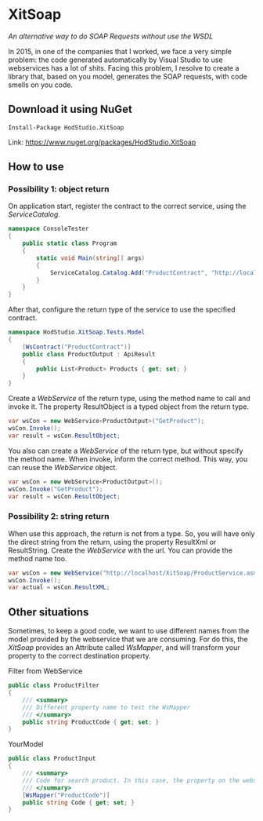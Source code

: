 # XitSoap
_An alternative way to do SOAP Requests without use the WSDL_

In 2015, in one of the companies that I worked, we face a very simple problem: the code generated automatically by Visual Studio to use webservices has a lot of shits. Facing this problem, I resolve to create a library that, based on you model, generates the SOAP requests, with code smells on you code.

## Download it using NuGet

```
Install-Package HodStudio.XitSoap
```

Link: https://www.nuget.org/packages/HodStudio.XitSoap

## How to use

### Possibility 1: object return

On application start, register the contract to the correct service, using the _ServiceCatalog_.
```cs
namespace ConsoleTester
{
    public static class Program
    {
        static void Main(string[] args)
        {
            ServiceCatalog.Catalog.Add("ProductContract", "http://localhost/XitSoap/ProductService.asmx");
        }
    }
}
```

After that, configure the return type of the service to use the specified contract.
```cs
namespace HodStudio.XitSoap.Tests.Model
{
    [WsContract("ProductContract")]
    public class ProductOutput : ApiResult
    {
        public List<Product> Products { get; set; }
    }
}
```

Create a _WebService_ of the return type, using the method name to call and invoke it. The property ResultObject is a typed object from the return type.
```cs
var wsCon = new WebService<ProductOutput>("GetProduct");
wsCon.Invoke();
var result = wsCon.ResultObject;
```

You also can create a _WebService_ of the return type, but without specify the method name. When invoke, inform the correct method. This way, you can reuse the _WebService_ object.
```cs
var wsCon = new WebService<ProductOutput>();
wsCon.Invoke("GetProduct");
var result = wsCon.ResultObject;
```

### Possibility 2: string return

When use this approach, the return is not from a type. So, you will have only the direct string from the return, using the property ResultXml or ResultString.
Create the _WebService_ with the url. You can provide the method name too.
```cs
var wsCon = new WebService("http://localhost/XitSoap/ProductService.asmx", "GetProduct");
wsCon.Invoke();
var actual = wsCon.ResultXML;
````

## Other situations

Sometimes, to keep a good code, we want to use different names from the model provided by the webservice that we are consuming. For do this, the _XitSoap_ provides an Attribute called _WsMapper_, and will transform your property to the correct destination property.

Filter from WebService
```cs
public class ProductFilter
{
    /// <summary>
    /// Different property name to test the WsMapper
    /// </summary>
    public string ProductCode { get; set; }
}
```

YourModel
```cs
public class ProductInput
{
    /// <summary>
    /// Code for search product. In this case, the property on the webservice has a different name from the model.
    /// </summary>
    [WsMapper("ProductCode")]
    public string Code { get; set; }
}
```
